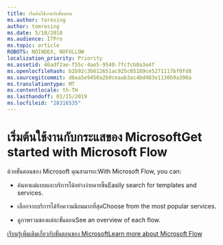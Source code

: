 ```yaml
---
title: เริ่มต้นใช้งานกับขั้นตอน
ms.author: toresing
author: tomresing
ms.date: 5/18/2018
ms.audience: ITPro
ms.topic: article
ROBOTS: NOINDEX, NOFOLLOW
localization_priority: Priority
ms.assetid: 46adf2ae-f55c-4ae5-9540-7fcfcb0a3e4f
ms.openlocfilehash: b2b92c3b612651ac925c05189ce5271117bf0fd8
ms.sourcegitcommit: d6ea5e9458a2b8ceaab3ac4bd483e1130b9a398a
ms.translationtype: MT
ms.contentlocale: th-TH
ms.lasthandoff: 01/15/2019
ms.locfileid: "28316535"
---
```

# <a name="get-started-with-microsoft-flow"></a><span data-ttu-id="fbae0-102">เริ่มต้นใช้งานกับกระแสของ Microsoft</span><span class="sxs-lookup"><span data-stu-id="fbae0-102">Get started with Microsoft Flow</span></span>

<span data-ttu-id="fbae0-103">ด้วยขั้นตอนของ Microsoft คุณสามารถ:</span><span class="sxs-lookup"><span data-stu-id="fbae0-103">With Microsoft Flow, you can:</span></span>
  
- <span data-ttu-id="fbae0-104">ค้นหาแม่แบบและบริการได้อย่างง่ายดายขึ้น</span><span class="sxs-lookup"><span data-stu-id="fbae0-104">Easily search for templates and services.</span></span>
    
- <span data-ttu-id="fbae0-105">เลือกจากบริการได้รับความนิยมมากที่สุด</span><span class="sxs-lookup"><span data-stu-id="fbae0-105">Choose from the most popular services.</span></span>
    
- <span data-ttu-id="fbae0-106">ดูภาพรวมของแต่ละขั้นตอน</span><span class="sxs-lookup"><span data-stu-id="fbae0-106">See an overview of each flow.</span></span>
    
[<span data-ttu-id="fbae0-107">เรียนรู้เพิ่มเติมเกี่ยวกับขั้นตอนของ Microsoft</span><span class="sxs-lookup"><span data-stu-id="fbae0-107">Learn more about Microsoft Flow</span></span>](https://go.microsoft.com/fwlink/?linkid=874446)
  

